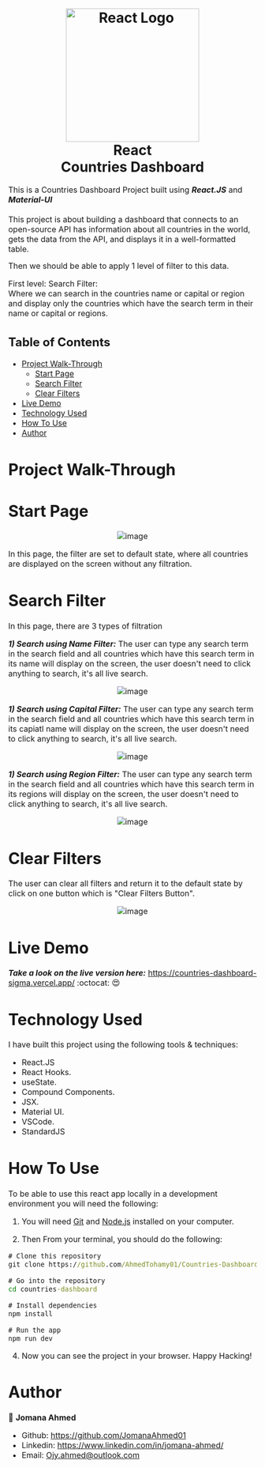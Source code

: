 <h1 align="center">
  <img title="Outlier" src="https://fullclarity.co.uk/wp-content/uploads/2019/01/react-512.png" alt="React Logo" width="270" />
  <br>
   React <br>Countries Dashboard
</h1>

<p><font size="3">
  This is a Countries Dashboard Project built using <strong><em>React.JS</em></strong> and <strong><em>Material-UI</em></strong>
  <br><br> 
	 This project is about building a dashboard that connects to an open-source API has information about all countries in the world, gets the data from the API, and displays it in a well-formatted table.

Then we should be able to apply 1 level of filter to this data.

First level: Search Filter:<br>
Where we can search in the countries name or capital or region and display only the countries which have the search term in their name or capital or regions.

</p>


## Table of Contents

- [Project Walk-Through](#project-walk-through)
  - [Start Page](#start-page)
  - [Search Filter](#search-filter)
  - [Clear Filters](#clear-filters)
 - [Live Demo](#live-demo)
- [Technology Used](#technology-used)
- [How To Use](#how-to-use)
- [Author](#author)


# Project Walk-Through

 # Start Page
 

<div align="center"><a name="menu"></a>

![image](https://user-images.githubusercontent.com/66492958/131225825-c7aa7980-d96a-462b-924c-66b23c8d077d.png)
</div>


 In this page, the filter are set to default state, where all countries are displayed on the screen without any filtration. 


 # Search Filter

In this page, there are 3 types of filtration 

***1) Search using Name Filter:***
The user can type any search term in the search field and all countries which have this search term in its name will display on the screen, the user doesn't need to click anything to search, it's all live search.

 <div align="center"><a name="menu"></a>

![image](https://user-images.githubusercontent.com/66492958/131226353-617958bb-2c62-4826-833f-f736b643f6c4.png)
</div>

***1) Search using Capital Filter:***
The user can type any search term in the search field and all countries which have this search term in its capiatl name will display on the screen, the user doesn't need to click anything to search, it's all live search.

 <div align="center"><a name="menu"></a>

![image](https://user-images.githubusercontent.com/66492958/131226397-3e97cebc-9b3a-4abb-9716-7302f17c4d87.png)
</div>

***1) Search using Region Filter:***
The user can type any search term in the search field and all countries which have this search term in its regions will display on the screen, the user doesn't need to click anything to search, it's all live search.

 <div align="center"><a name="menu"></a>

![image](https://user-images.githubusercontent.com/66492958/131226429-7e8d4a32-501b-4980-b33f-12da5675b4c7.png)
</div>

 # Clear Filters

The user can clear all filters and return it to the default state by click on one button which is "Clear Filters Button".


<div align="center"><a name="menu"></a>

![image](https://user-images.githubusercontent.com/66492958/131226465-fb16a649-18ed-4812-9c94-33c2b0a663b2.png)
</div>

# Live Demo

***Take a look on the live version here:*** https://countries-dashboard-sigma.vercel.app/ :octocat: :heart_eyes: 

# Technology Used

I have built this project using the following tools & techniques:
- React.JS
- React Hooks.
- useState.
- Compound Components.
- JSX.
- Material UI.
- VSCode.
- StandardJS


# How To Use

To be able to use this react app locally in a development environment you will need the following:

1) You will need [Git](https://git-scm.com) and [Node.js](https://nodejs.org/en/download/) installed on your computer.

2) Then From your terminal, you should do the following:

```cmd
# Clone this repository
git clone https://github.com/AhmedTohamy01/Countries-Dashboard

# Go into the repository
cd countries-dashboard

# Install dependencies
npm install 

# Run the app
npm run dev

```

4) Now you can see the project in your browser. 
Happy Hacking!


# Author

👤 **Jomana Ahmed**
- Github: https://github.com/JomanaAhmed01
- Linkedin: https://www.linkedin.com/in/jomana-ahmed/
- Email: Ojy.ahmed@outlook.com
